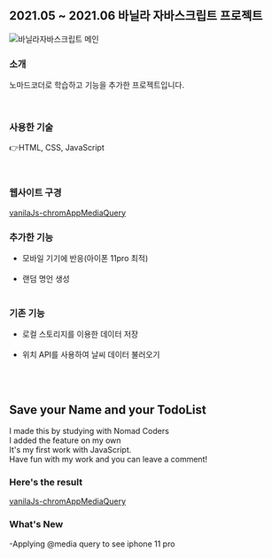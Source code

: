 <h2> 2021.05 ~ 2021.06 바닐라 자바스크립트 프로젝트 </h2>

![바닐라자바스크립트 메인](https://user-images.githubusercontent.com/84312457/156029104-b7374ae5-6632-4ec1-ba64-ff4cb36d6dc4.png)


<h3> 소개 </h3>
<p> 노마드코더로 학습하고 기능을 추가한 프로젝트입니다. </p>
<br>
<h3> 사용한 기술 </h3>
<p> 👉HTML, CSS, JavaScript </p>
<br>
<h3> 웹사이트 구경 </h3>
<a href= "https://kokiok3.github.io/vanilaJs-chromAppMediaQuery/" target= "_blank">vanilaJs-chromAppMediaQuery </a>
<br>
<h3> 추가한 기능 </h3>
<ul>
    <li>모바일 기기에 반응(아이폰 11pro 최적)
    </li><br>
    <li>랜덤 명언 생성
    </li><br>
</ul>
<h3> 기존 기능 </h3>
<ul>
    <li>로컬 스토리지를 이용한 데이터 저장
    </li><br>
    <li>위치 API를 사용하여 날씨 데이터 불러오기
    </li><br>
</ul>
<br>
<h2> Save your Name and your TodoList </h2>
I made this by studying with Nomad Coders <br>
I added the feature on my own <br>
It's my first work with JavaScript. <br>
Have fun with my work and you can leave a comment! <br>

<h3> Here's the result </h3>
<a href= "https://kokiok3.github.io/vanilaJs-chromAppMediaQuery/" target= "_blank">vanilaJs-chromAppMediaQuery </a>
  
<h3> What's New </h3>
-Applying @media query to see iphone 11 pro <br>
